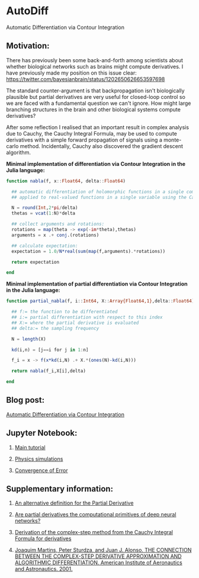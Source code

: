 # AutoDiff
Automatic Differentiation via Contour Integration

## Motivation: 

There has previously been some back-and-forth among scientists about whether biological networks such as brains
might compute derivatives. I have previously made my position on this issue clear: https://twitter.com/bayesianbrain/status/1202650626653597698

The standard counter-argument is that backpropagation isn't biologically plausible
but partial derivatives are very useful for closed-loop control so we are faced with a fundamental question we
can't ignore. How might large branching structures in the brain and other biological systems compute derivatives?

After some reflection I realised that an important result in complex analysis due to Cauchy, the Cauchy Integral Formula, 
may be used to compute derivatives with a simple forward propagation of signals using a monte-carlo method. Incidentally, 
Cauchy also discovered the gradient descent algorithm. 

**Minimal implementation of differentiation via Contour Integration in the Julia language:**

```julia
function nabla(f, x::Float64, delta::Float64)

  ## automatic differentiation of holomorphic functions in a single complex variable
  ## applied to real-valued functions in a single variable using the Cauchy Integral Formula

  N = round(Int,2*pi/delta)
  thetas = vcat(1:N)*delta

  ## collect arguments and rotations: 
  rotations = map(theta -> exp(-im*theta),thetas)
  arguments = x .+ conj.(rotations)  

  ## calculate expectation: 
  expectation = 1.0/N*real(sum(map(f,arguments).*rotations))

  return expectation

end
```

**Minimal implementation of partial differentiation via Contour Integration in the Julia language:**

```julia
function partial_nabla(f, i::Int64, X::Array{Float64,1},delta::Float64)

  ## f:= the function to be differentiated
  ## i:= partial differentiation with respect to this index
  ## X:= where the partial derivative is evaluated
  ## delta:= the sampling frequency

  N = length(X)

  kd(i,n) = [j==i for j in 1:n]

  f_i = x -> f(x*kd(i,N) .+ X.*(ones(N)-kd(i,N)))

  return nabla(f_i,X[i],delta)

end
```

## Blog post:

[Automatic Differentiation via Contour Integration](https://keplerlounge.com/neural-computation/2020/01/16/complex-auto-diff.html)

## Jupyter Notebook:

1. [Main tutorial](https://github.com/AidanRocke/AutoDiff/blob/master/main_tutorial.ipynb)

2. [Physics simulations](https://github.com/AidanRocke/AutoDiff/blob/master/physics_simulations.ipynb)

3. [Convergence of Error](https://github.com/AidanRocke/AutoDiff/blob/master/convergence_of_error.ipynb)

## Supplementary information: 

1. [An alternative definition for the Partial Derivative](https://keplerlounge.com/applied-math/2020/01/20/partial-derivative.html)

2. [Are partial derivatives the computational primitives of deep neural networks?](https://keplerlounge.com/neural-computation/2020/01/26/partial-derivatives.html)

3. [Derivation of the complex-step method from the Cauchy Integral Formula for derivatives](https://keplerlounge.com/applied-math/2020/02/28/CIF-autodiff.html)

4. [Joaquim Martins, Peter Sturdza, and Juan J. Alonso. THE CONNECTION BETWEEN THE COMPLEX-STEP DERIVATIVE APPROXIMATION AND ALGORITHMIC DIFFERENTIATION. American Institute of Aeronautics and Astronautics. 2001.](https://pdfs.semanticscholar.org/a659/783579f4a19d7c11f4be91f46477ec1685a1.pdf)

